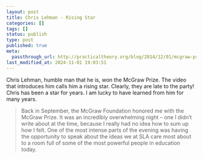 ```yaml
---
layout: post
title: Chris Lehman - Rising Star
categories: []
tags: []
status: publish
type: post
published: true
meta:
  passthrough_url: http://practicaltheory.org/blog/2014/12/01/mcgraw-prize-and-what-i-believe/
last_modified_at: 2024-11-01 19:03:51
---
```


Chris Lehman, humble man that he is, won the McGraw Prize. The video that introduces him calls him a rising star. Clearly, they are late to the party! Chris has been a star for years. I am lucky to have learned from him for many years.


>Back in September, the McGraw Foundation honored me with the McGraw Prize. It was an incredibly overwhelming night – one I didn’t write about at the time, because I really had no idea how to sum up how I felt. One of the most intense parts of the evening was having the opportunity to speak about the ideas we at SLA care most about to a room full of some of the most powerful people in education today.
